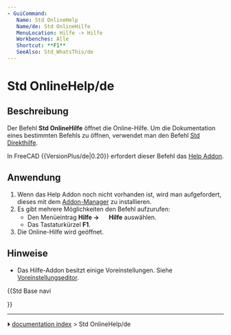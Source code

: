 ```yaml
---
- GuiCommand:
   Name: Std OnlineHelp
   Name/de: Std OnlineHilfe
   MenuLocation: Hilfe -> Hilfe
   Workbenches: Alle
   Shortcut: **F1**
   SeeAlso: Std_WhatsThis/de
---
```


# Std OnlineHelp/de



## Beschreibung

Der Befehl **Std OnlineHilfe** öffnet die Online-Hilfe. Um die Dokumentation eines bestimmten Befehls zu öffnen, verwendet man den Befehl [Std Direkthilfe](Std_WhatsThis/de.md).

In FreeCAD {{VersionPlus/de|0.20}} erfordert dieser Befehl das [Help Addon](https://github.com/FreeCAD/FreeCAD-Help).



## Anwendung

1.  Wenn das Help Addon noch nicht vorhanden ist, wird man aufgefordert, dieses mit dem [Addon-Manager](Std_AddonMgr/de.md) zu installieren.
2.  Es gibt mehrere Möglichkeiten den Befehl aufzurufen:
    -   Den Menüeintrag **Hilfe → <img src="images/Std_OnlineHelp.svg" width=16px> Hilfe** auswählen.
    -   Das Tastaturkürzel **F1**.
3.  Die Online-Hilfe wird geöffnet.



## Hinweise

-   Das Hilfe-Addon besitzt einige Voreinstellungen. Siehe [Voreinstellungseditor](Preferences_Editor/de#Hilfe.md).





{{Std Base navi

}}



---
⏵ [documentation index](../README.md) > Std OnlineHelp/de
